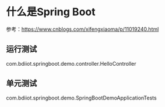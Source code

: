 # 什么是Spring Boot
参考：https://www.cnblogs.com/xifengxiaoma/p/11019240.html
## 运行测试
com.bdiiot.springboot.demo.controller.HelloController
## 单元测试
com.bdiiot.springboot.demo.SpringBootDemoApplicationTests